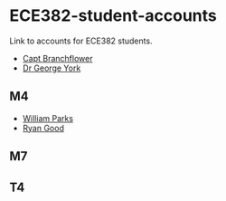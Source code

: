 ECE382-student-accounts
=======================

Link to accounts for ECE382 students.

- [Capt Branchflower](https://www.github.com/toddbranch)
- [Dr George York](https://www.github.com/GeorgeYork)

## M4
- [William Parks](https://www.github.com/WilliamParks)
- [Ryan Good](https://github.com/GoodRyan)

## M7

## T4
